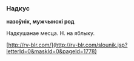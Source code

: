 ### Надкус
**назоўнік, мужчынскі род**

Надкушанае месца. Н. на яблыку.

<a rel="author">[http://rv-blr.com/](http://rv-blr.com/slounik.jsp?letterId=0&maskId=0&pageId=1778)</a>
